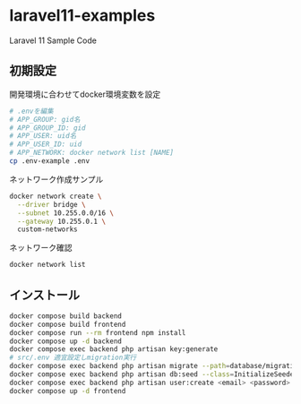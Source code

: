 # laravel11-examples
Laravel 11 Sample Code

## 初期設定
開発環境に合わせてdocker環境変数を設定
```sh
# .envを編集
# APP_GROUP: gid名
# APP_GROUP_ID: gid
# APP_USER: uid名
# APP_USER_ID: uid
# APP_NETWORK: docker network list [NAME]
cp .env-example .env
```
ネットワーク作成サンプル
```sh
docker network create \
  --driver bridge \
  --subnet 10.255.0.0/16 \
  --gateway 10.255.0.1 \
  custom-networks
```
ネットワーク確認
```sh
docker network list
```

## インストール
```sh
docker compose build backend
docker compose build frontend
docker compose run --rm frontend npm install
docker compose up -d backend
docker compose exec backend php artisan key:generate
# src/.env 適宜設定しmigration実行
docker compose exec backend php artisan migrate --path=database/migrations/initialize
docker compose exec backend php artisan db:seed --class=InitializeSeeder
docker compose exec backend php artisan user:create <email> <password>
docker compose up -d frontend
```
